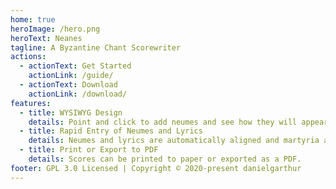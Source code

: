 ```yaml
---
home: true
heroImage: /hero.png
heroText: Neanes
tagline: A Byzantine Chant Scorewriter
actions:
  - actionText: Get Started
    actionLink: /guide/
  - actionText: Download
    actionLink: /download/
features:
  - title: WYSIWYG Design
    details: Point and click to add neumes and see how they will appear on the page.
  - title: Rapid Entry of Neumes and Lyrics
    details: Neumes and lyrics are automatically aligned and martyria are automatically calculated.
  - title: Print or Export to PDF
    details: Scores can be printed to paper or exported as a PDF.
footer: GPL 3.0 Licensed | Copyright © 2020-present danielgarthur
---
```

